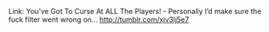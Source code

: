 Link: You’ve Got To Curse At ALL The Players! - Personally I’d make sure the fuck filter went wrong on... http://tumblr.com/xjv3lj5e7